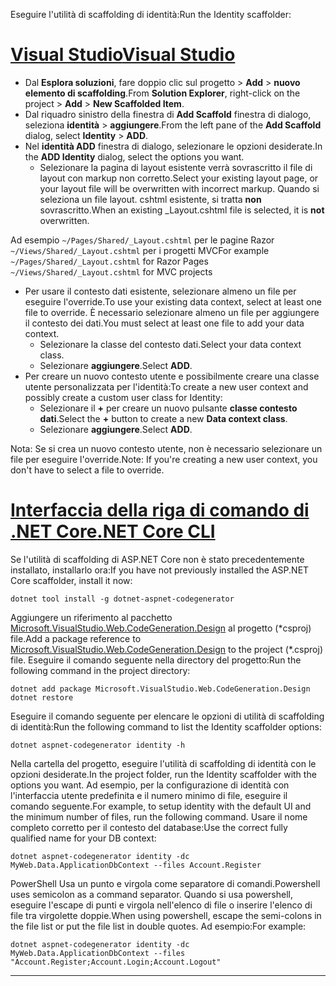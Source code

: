 <span data-ttu-id="e7db3-101">Eseguire l'utilità di scaffolding di identità:</span><span class="sxs-lookup"><span data-stu-id="e7db3-101">Run the Identity scaffolder:</span></span>

# <a name="visual-studiotabvisual-studio"></a>[<span data-ttu-id="e7db3-102">Visual Studio</span><span class="sxs-lookup"><span data-stu-id="e7db3-102">Visual Studio</span></span>](#tab/visual-studio)

* <span data-ttu-id="e7db3-103">Dal **Esplora soluzioni**, fare doppio clic sul progetto > **Add** > **nuovo elemento di scaffolding**.</span><span class="sxs-lookup"><span data-stu-id="e7db3-103">From **Solution Explorer**, right-click on the project > **Add** > **New Scaffolded Item**.</span></span>
* <span data-ttu-id="e7db3-104">Dal riquadro sinistro della finestra di **Add Scaffold** finestra di dialogo, seleziona **identità** > **aggiungere**.</span><span class="sxs-lookup"><span data-stu-id="e7db3-104">From the left pane of the **Add Scaffold** dialog, select **Identity** > **ADD**.</span></span>
* <span data-ttu-id="e7db3-105">Nel **identità ADD** finestra di dialogo, selezionare le opzioni desiderate.</span><span class="sxs-lookup"><span data-stu-id="e7db3-105">In the **ADD Identity** dialog, select the options you want.</span></span>
  * <span data-ttu-id="e7db3-106">Selezionare la pagina di layout esistente verrà sovrascritto il file di layout con markup non corretto.</span><span class="sxs-lookup"><span data-stu-id="e7db3-106">Select your existing layout page, or your layout file will be overwritten with incorrect markup.</span></span> <span data-ttu-id="e7db3-107">Quando si seleziona un file layout. cshtml esistente, si tratta **non** sovrascritto.</span><span class="sxs-lookup"><span data-stu-id="e7db3-107">When an existing _Layout.cshtml file is selected, it is **not** overwritten.</span></span>

 <span data-ttu-id="e7db3-108">Ad esempio `~/Pages/Shared/_Layout.cshtml` per le pagine Razor `~/Views/Shared/_Layout.cshtml` per i progetti MVC</span><span class="sxs-lookup"><span data-stu-id="e7db3-108">For example `~/Pages/Shared/_Layout.cshtml` for Razor Pages `~/Views/Shared/_Layout.cshtml` for MVC projects</span></span>
* <span data-ttu-id="e7db3-109">Per usare il contesto dati esistente, selezionare almeno un file per eseguire l'override.</span><span class="sxs-lookup"><span data-stu-id="e7db3-109">To use your existing data context, select at least one file to override.</span></span> <span data-ttu-id="e7db3-110">È necessario selezionare almeno un file per aggiungere il contesto dei dati.</span><span class="sxs-lookup"><span data-stu-id="e7db3-110">You must select at least one file to add your data context.</span></span>
  * <span data-ttu-id="e7db3-111">Selezionare la classe del contesto dati.</span><span class="sxs-lookup"><span data-stu-id="e7db3-111">Select your data context class.</span></span>
  * <span data-ttu-id="e7db3-112">Selezionare **aggiungere**.</span><span class="sxs-lookup"><span data-stu-id="e7db3-112">Select **ADD**.</span></span>
* <span data-ttu-id="e7db3-113">Per creare un nuovo contesto utente e possibilmente creare una classe utente personalizzata per l'identità:</span><span class="sxs-lookup"><span data-stu-id="e7db3-113">To create a new user context and possibly create a custom user class for Identity:</span></span>
  * <span data-ttu-id="e7db3-114">Selezionare il **+** per creare un nuovo pulsante **classe contesto dati**.</span><span class="sxs-lookup"><span data-stu-id="e7db3-114">Select the **+** button to create a new **Data context class**.</span></span>
  * <span data-ttu-id="e7db3-115">Selezionare **aggiungere**.</span><span class="sxs-lookup"><span data-stu-id="e7db3-115">Select **ADD**.</span></span>

<span data-ttu-id="e7db3-116">Nota: Se si crea un nuovo contesto utente, non è necessario selezionare un file per eseguire l'override.</span><span class="sxs-lookup"><span data-stu-id="e7db3-116">Note: If you're creating a new user context, you don't have to select a file to override.</span></span>

# <a name="net-core-clitabnetcore-cli"></a>[<span data-ttu-id="e7db3-117">Interfaccia della riga di comando di .NET Core</span><span class="sxs-lookup"><span data-stu-id="e7db3-117">.NET Core CLI</span></span>](#tab/netcore-cli)

<span data-ttu-id="e7db3-118">Se l'utilità di scaffolding di ASP.NET Core non è stato precedentemente installato, installarlo ora:</span><span class="sxs-lookup"><span data-stu-id="e7db3-118">If you have not previously installed the ASP.NET Core scaffolder, install it now:</span></span>

```cli
dotnet tool install -g dotnet-aspnet-codegenerator
```

<span data-ttu-id="e7db3-119">Aggiungere un riferimento al pacchetto [Microsoft.VisualStudio.Web.CodeGeneration.Design](https://www.nuget.org/packages/Microsoft.VisualStudio.Web.CodeGeneration.Design/) al progetto (\*csproj) file.</span><span class="sxs-lookup"><span data-stu-id="e7db3-119">Add a package reference to [Microsoft.VisualStudio.Web.CodeGeneration.Design](https://www.nuget.org/packages/Microsoft.VisualStudio.Web.CodeGeneration.Design/) to the project (\*.csproj) file.</span></span> <span data-ttu-id="e7db3-120">Eseguire il comando seguente nella directory del progetto:</span><span class="sxs-lookup"><span data-stu-id="e7db3-120">Run the following command in the project directory:</span></span>

```cli
dotnet add package Microsoft.VisualStudio.Web.CodeGeneration.Design
dotnet restore
```

<span data-ttu-id="e7db3-121">Eseguire il comando seguente per elencare le opzioni di utilità di scaffolding di identità:</span><span class="sxs-lookup"><span data-stu-id="e7db3-121">Run the following command to list the Identity scaffolder options:</span></span>

```cli
dotnet aspnet-codegenerator identity -h
```

<span data-ttu-id="e7db3-122">Nella cartella del progetto, eseguire l'utilità di scaffolding di identità con le opzioni desiderate.</span><span class="sxs-lookup"><span data-stu-id="e7db3-122">In the project folder, run the Identity scaffolder with the options you want.</span></span> <span data-ttu-id="e7db3-123">Ad esempio, per la configurazione di identità con l'interfaccia utente predefinita e il numero minimo di file, eseguire il comando seguente.</span><span class="sxs-lookup"><span data-stu-id="e7db3-123">For example, to setup identity with the default UI and the minimum number of files, run the following command.</span></span> <span data-ttu-id="e7db3-124">Usare il nome completo corretto per il contesto del database:</span><span class="sxs-lookup"><span data-stu-id="e7db3-124">Use the correct fully qualified name for your DB context:</span></span>

```cli
dotnet aspnet-codegenerator identity -dc MyWeb.Data.ApplicationDbContext --files Account.Register
```

<span data-ttu-id="e7db3-125">PowerShell Usa un punto e virgola come separatore di comandi.</span><span class="sxs-lookup"><span data-stu-id="e7db3-125">Powershell uses semicolon as a command separator.</span></span> <span data-ttu-id="e7db3-126">Quando si usa powershell, eseguire l'escape di punti e virgola nell'elenco di file o inserire l'elenco di file tra virgolette doppie.</span><span class="sxs-lookup"><span data-stu-id="e7db3-126">When using powershell, escape the semi-colons in the file list or put the file list in double quotes.</span></span> <span data-ttu-id="e7db3-127">Ad esempio:</span><span class="sxs-lookup"><span data-stu-id="e7db3-127">For example:</span></span>

```cli
dotnet aspnet-codegenerator identity -dc MyWeb.Data.ApplicationDbContext --files "Account.Register;Account.Login;Account.Logout"
```
-------------
